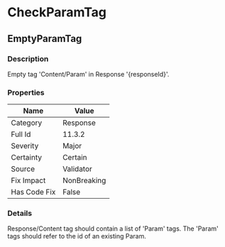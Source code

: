 ﻿---  
uid: Validator_11_3_2  
---

# CheckParamTag

## EmptyParamTag

### Description

Empty tag 'Content\/Param' in Response '{responseId}'.

### Properties

| Name         | Value       |
| ------------ | ----------- |
| Category     | Response    |
| Full Id      | 11.3.2      |
| Severity     | Major       |
| Certainty    | Certain     |
| Source       | Validator   |
| Fix Impact   | NonBreaking |
| Has Code Fix | False       |

### Details

Response\/Content tag should contain a list of 'Param' tags. The 'Param' tags should refer to the id of an existing Param.
